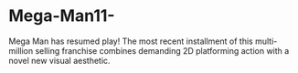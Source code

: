 # Mega-Man11-
Mega Man has resumed play! The most recent installment of this multi-million selling franchise combines demanding 2D platforming action with a novel new visual aesthetic.
